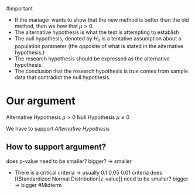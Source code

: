 #important
- If the manager wants to show that the new method is better than the old method, then we how that $\mu > 0$.
- The alternative hypothesis is what the test is attempting to establish
- The null hypothesis, denoted by $H_{0}$ is a tentative assumption about a population parameter (the opposite of what is stated in the alternative hypothesis.)
- The research hypothesis should be expressed as the alternative hypothesis.
- The conclusion that the research hypothesis is true comes from sample data that contradict the null hypothesis.

# Our argument

Alternative Hypothesis $\mu > 0$
Null Hypothesis $\mu \leq 0$

We have to support *Alternative Hypothesis*

## How to support argument?
does p-value need to be smaller? bigger? -> smaller
- There is a critical criteria -> usually 0.1 0.05 0.01 criteria
does [[Standardized Normal Distribution|z-value]] need to be smaller? bigger -> bigger
#Midterm

